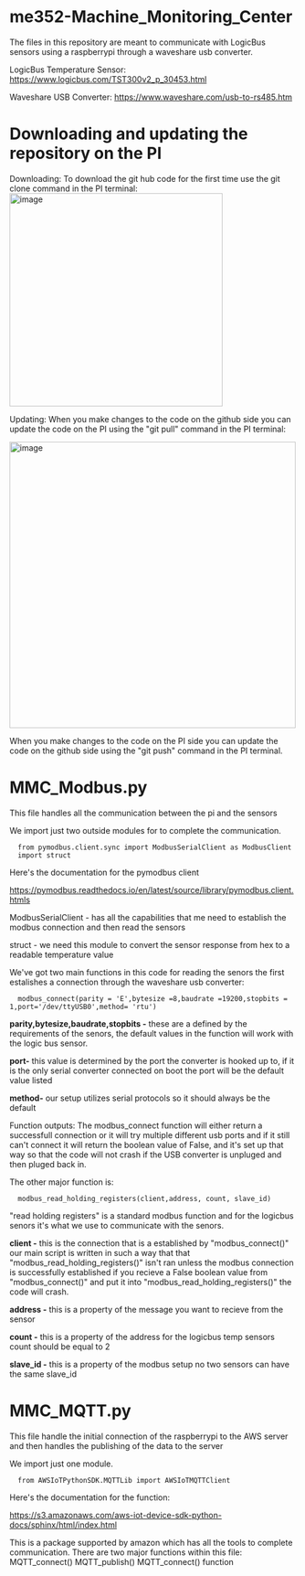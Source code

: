 # me352-Machine_Monitoring_Center
The files in this repository are meant to communicate with LogicBus sensors using a raspberrypi through a waveshare usb converter.

LogicBus Temperature Sensor: https://www.logicbus.com/TST300v2_p_30453.html

Waveshare USB Converter: https://www.waveshare.com/usb-to-rs485.htm

# Downloading and updating the repository on the PI
Downloading:
To download the git hub code for the first time use the git clone command in the PI terminal:
<img width="373" alt="image" src="https://user-images.githubusercontent.com/99203836/199291117-dee23a14-e89f-4e3c-8d8d-8605040ed3f3.png">

Updating:
When you make changes to the code on the github side you can update the code on the PI using the "git pull" command in the PI terminal:

<img width="501" alt="image" src="https://user-images.githubusercontent.com/99203836/199290360-6ad1c96f-61c6-4fdb-92bd-58e1f1b33865.png">

When you make changes to the code on the PI side you can update the code on the github side using the "git push" command in the PI terminal.

# MMC_Modbus.py
This file handles all the communication between the pi and the sensors

We import just two outside modules for to complete the communication.

      from pymodbus.client.sync import ModbusSerialClient as ModbusClient
      import struct

Here's the documentation for the pymodbus client

https://pymodbus.readthedocs.io/en/latest/source/library/pymodbus.client.htmls

ModbusSerialClient - has all the capabilities that me need to establish the modbus connection and then read the sensors

struct - we need this module to convert the sensor response from hex to a readable temperature value

We've got two main functions in this code for reading the senors the first estalishes a connection through the waveshare usb converter:

      modbus_connect(parity = 'E',bytesize =8,baudrate =19200,stopbits = 1,port='/dev/ttyUSB0',method= 'rtu')

**parity,bytesize,baudrate,stopbits -** these are a defined by the requirements of the senors, the default values in the function will work with the logic bus sensor.

**port-** this value is determined by the port the converter is hooked up to, if it is the only serial converter connected on boot the port will be the default value listed

**method-** our setup utilizes serial protocols so it should always be the default

Function outputs: The modbus_connect function will either return a successfull connection or it will try multiple different usb ports and if it still can't connect it will return the boolean value of False, and it's set up that way so that the code will not crash if the USB converter is unpluged and then pluged back in.

The other major function is:

      modbus_read_holding_registers(client,address, count, slave_id)
      
"read holding registers" is a standard modbus function and for the logicbus senors it's what we use to communicate with the senors. 

**client -**  this is the connection that is a established by "modbus_connect()" our main script is written in such a way that that "modbus_read_holding_registers()" isn't ran unless the modbus connection is successfully established if you recieve a False boolean value from "modbus_connect()" and put it into "modbus_read_holding_registers()" the code will crash.

**address -** this is a property of the message you want to recieve from the sensor

**count -** this is a property of the address for the logicbus temp sensors count should be equal to 2

**slave_id -**  this is a property of the modbus setup no two sensors can have the same slave_id

# MMC_MQTT.py
This file handle the initial connection of the raspberrypi to the AWS server and then handles the publishing of the data to the server

We import just one module.

      from AWSIoTPythonSDK.MQTTLib import AWSIoTMQTTClient
      
Here's the documentation for the function:

https://s3.amazonaws.com/aws-iot-device-sdk-python-docs/sphinx/html/index.html

This is a package supported by amazon which has all the tools to complete communication. There are two major functions within this file:
      MQTT_connect()
      MQTT_publish()
MQTT_connect() function 
